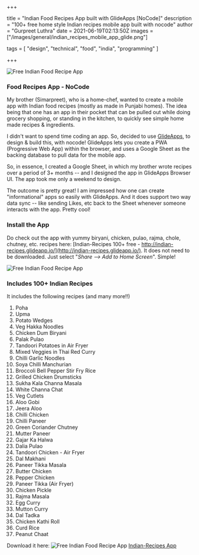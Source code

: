 +++

title = "Indian Food Recipes App built with GlideApps [NoCode]"
description = "100+ free home style Indian recipes mobile app built with nocode"
author = "Gurpreet Luthra"
date = 2021-06-19T02:13:50Z
images = ["/images/general/indian_recipes_mobile_app_glide.png"]


tags = [
    "design",
    "technical",
    "food",
    "india",
    "programming"
]

+++

![Free Indian Food Recipe App](/images/general/indian_recipes_mobile_app_100_plus_free_recipes.png "Free App with over 100+ Indian recipes")


### Food Recipes App - NoCode

My brother (Simarpreet), who is a home-chef, wanted to create a mobile app with Indian food recipes (mostly as made in Punjabi homes). The idea being that one has an app in their pocket that can be pulled out while doing grocery shopping, or standing in the kitchen, to quickly see simple home made recipes & ingredients. 

I didn't want to spend time coding an app. So, decided to use [GlideApps](https://www.glideapps.com/), to design & build this, with nocode! GlideApps lets you create a PWA (Progressive Web App) within the browser, and uses a Google Sheet as the backing database to pull data for the mobile app. 

So, in essence, I created a Google Sheet, in which my brother wrote recipes over a period of 3+ months -- and I designed the app in GlideApps Browser UI. The app took me only a weekend to design. 

The outcome is pretty great! I am impressed how one can create "informational" apps so easily with GlideApps. And it does support two way data sync -- like sending Likes, etc back to the Sheet whenever someone interacts with the app. Pretty cool!

### Install the App

Do check out the app with yummy biryani, chicken, pulao, rajma, chole, chutney, etc. recipes here: [Indian-Recipes 100+ free - http://indian-recipes.glideapp.io/](http://indian-recipes.glideapp.io/). It does not need to be downloaded. Just select "*Share --> Add to Home Screen*". Simple! 

![Free Indian Food Recipe App](/images/general/indian_recipes_mobile_app_glide.png "Free App with over 100+ Indian recipes")

### Includes 100+ Indian Recipes

It includes the following recipes (and many more!!)

1. Poha
2. Upma
3. Potato Wedges
4. Veg Hakka Noodles
5. Chicken Dum Biryani
6. Palak Pulao
7. Tandoori Potatoes in Air Fryer
8. Mixed Veggies in Thai Red Curry
9. Chilli Garlic Noodles
10. Soya Chilli Manchurian
11. Broccoli Bell Pepper Stir Fry Rice
12. Grilled Chicken Drumsticks
13. Sukha Kala Channa Masala
14. White Channa Chat
15. Veg Cutlets
16. Aloo Gobi
17. Jeera Aloo
18. Chilli Chicken
19. Chilli Paneer
20. Green Coriander Chutney
21. Mutter Paneer
22. Gajar Ka Halwa
23. Dalia Pulao
24. Tandoori Chicken - Air Fryer
25. Dal Makhani
26. Paneer Tikka Masala
27. Butter Chicken
28. Pepper Chicken
29. Paneer Tikka (Air Fryer)
30. Chicken Pickle 
31. Rajma Masala
32. Egg Curry
33. Mutton Curry
34. Dal Tadka
35. Chicken Kathi Roll
36. Curd Rice
37. Peanut Chaat

Download it here: ![Free Indian Food Recipe App](/images/general/indian-recipes-app-logo.png)
[Indian-Recipes App](http://indian-recipes.glideapp.io/)

